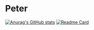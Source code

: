 # Peter
[![Anurag's GitHub stats](https://github-readme-stats.vercel.app/api?username=Potriashka&show_icons=true&theme=radical)](https://github.com/anuraghazra/github-readme-stats)
[![Readme Card](https://github-readme-stats.vercel.app/api/pin/?username=Potriashka&repo=Peter)](https://github.com/Potriashka/Peter/edit/main/README.md)
